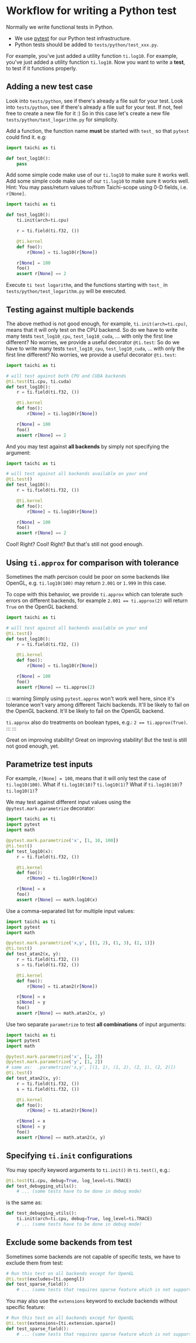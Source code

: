 # Workflow for writing a Python test

Normally we write functional tests in Python.

- We use [pytest](https://github.com/pytest-dev/pytest) for our Python test infrastructure.
- Python tests should be added to `tests/python/test_xxx.py`.

For example, you've just added a utility function `ti.log10`. For example, you've just added a utility function `ti.log10`. Now you want to write a **test**, to test if it functions properly.

## Adding a new test case

Look into `tests/python`, see if there\'s already a file suit for your test. Look into `tests/python`, see if there\'s already a file suit for your test. If not, feel free to create a new file for it :) So in this case let's create a new file `tests/python/test_logarithm.py` for simplicity.

Add a function, the function name **must** be started with `test_` so that `pytest` could find it. e.g:

```python {3}
import taichi as ti

def test_log10():
    pass
```

Add some simple code make use of our `ti.log10` to make sure it works well. Add some simple code make use of our `ti.log10` to make sure it works well. Hint: You may pass/return values to/from Taichi-scope using 0-D fields, i.e. `r[None]`.

```python
import taichi as ti

def test_log10():
    ti.init(arch=ti.cpu)

    r = ti.field(ti.f32, ())

    @ti.kernel
    def foo():
        r[None] = ti.log10(r[None])

    r[None] = 100
    foo()
    assert r[None] == 2
```

Execute `ti test logarithm`, and the functions starting with `test_` in `tests/python/test_logarithm.py` will be executed.

## Testing against multiple backends

The above method is not good enough, for example, `ti.init(arch=ti.cpu)`, means that it will only test on the CPU backend. So do we have to write many tests `test_log10_cpu`, `test_log10_cuda`, ... with only the first line different? No worries, we provide a useful decorator `@ti.test`: So do we have to write many tests `test_log10_cpu`, `test_log10_cuda`, ... with only the first line different? No worries, we provide a useful decorator `@ti.test`:

```python
import taichi as ti

# will test against both CPU and CUDA backends
@ti.test(ti.cpu, ti.cuda)
def test_log10():
    r = ti.field(ti.f32, ())

    @ti.kernel
    def foo():
        r[None] = ti.log10(r[None])

    r[None] = 100
    foo()
    assert r[None] == 2
```

And you may test against **all backends** by simply not specifying the argument:

```python
import taichi as ti

# will test against all backends available on your end
@ti.test()
def test_log10():
    r = ti.field(ti.f32, ())

    @ti.kernel
    def foo():
        r[None] = ti.log10(r[None])

    r[None] = 100
    foo()
    assert r[None] == 2
```

Cool! Right? Cool! Right? But that's still not good enough.

## Using `ti.approx` for comparison with tolerance

Sometimes the math percison could be poor on some backends like OpenGL, e.g. `ti.log10(100)` may return `2.001` or `1.999` in this case.

To cope with this behavior, we provide `ti.approx` which can tolerate such errors on different backends, for example `2.001 == ti.approx(2)` will return `True` on the OpenGL backend.

```python
import taichi as ti

# will test against all backends available on your end
@ti.test()
def test_log10():
    r = ti.field(ti.f32, ())

    @ti.kernel
    def foo():
        r[None] = ti.log10(r[None])

    r[None] = 100
    foo()
    assert r[None] == ti.approx(2)
```

::: warning Simply using `pytest.approx` won't work well here, since it's tolerance won't vary among different Taichi backends. It'll be likely to fail on the OpenGL backend. It'll be likely to fail on the OpenGL backend.

`ti.approx` also do treatments on boolean types, e.g.: `2 == ti.approx(True)`. ::: :::

Great on improving stability! Great on improving stability! But the test is still not good enough, yet.

## Parametrize test inputs

For example, `r[None] = 100`, means that it will only test the case of `ti.log10(100)`. What if `ti.log10(10)`? `ti.log10(1)`? What if `ti.log10(10)`? `ti.log10(1)`?

We may test against different input values using the `@pytest.mark.parametrize` decorator:

```python {5}
import taichi as ti
import pytest
import math

@pytest.mark.parametrize('x', [1, 10, 100])
@ti.test()
def test_log10(x):
    r = ti.field(ti.f32, ())

    @ti.kernel
    def foo():
        r[None] = ti.log10(r[None])

    r[None] = x
    foo()
    assert r[None] == math.log10(x)
```

Use a comma-separated list for multiple input values:

```python
import taichi as ti
import pytest
import math

@pytest.mark.parametrize('x,y', [(1, 2), (1, 3), (2, 1)])
@ti.test()
def test_atan2(x, y):
    r = ti.field(ti.f32, ())
    s = ti.field(ti.f32, ())

    @ti.kernel
    def foo():
        r[None] = ti.atan2(r[None])

    r[None] = x
    s[None] = y
    foo()
    assert r[None] == math.atan2(x, y)
```

Use two separate `parametrize` to test **all combinations** of input arguments:

```python {5-6}
import taichi as ti
import pytest
import math

@pytest.mark.parametrize('x', [1, 2])
@pytest.mark.parametrize('y', [1, 2])
# same as:  .parametrize('x,y', [(1, 1), (1, 2), (2, 1), (2, 2)])
@ti.test()
def test_atan2(x, y):
    r = ti.field(ti.f32, ())
    s = ti.field(ti.f32, ())

    @ti.kernel
    def foo():
        r[None] = ti.atan2(r[None])

    r[None] = x
    s[None] = y
    foo()
    assert r[None] == math.atan2(x, y)
```

## Specifying `ti.init` configurations

You may specify keyword arguments to `ti.init()` in `ti.test()`, e.g.:

```python {1}
@ti.test(ti.cpu, debug=True, log_level=ti.TRACE)
def test_debugging_utils():
    # ... (some tests have to be done in debug mode)
```

is the same as:

```python {2}
def test_debugging_utils():
    ti.init(arch=ti.cpu, debug=True, log_level=ti.TRACE)
    # ... (some tests have to be done in debug mode)
```

## Exclude some backends from test

Sometimes some backends are not capable of specific tests, we have to exclude them from test:

```python
# Run this test on all backends except for OpenGL
@ti.test(excludes=[ti.opengl])
def test_sparse_field():
    # ... (some tests that requires sparse feature which is not supported by OpenGL)
```

You may also use the `extensions` keyword to exclude backends without specific feature:

```python
# Run this test on all backends except for OpenGL
@ti.test(extensions=[ti.extension.sparse])
def test_sparse_field():
    # ... (some tests that requires sparse feature which is not supported by OpenGL)
```
